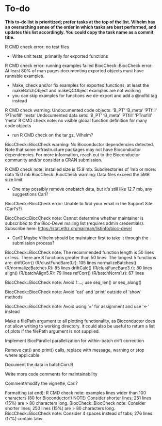# To-do
**This to-do list is prioritized; prefer tasks at the top of the list. Vilhelm has an overarching sense of the order in which tasks are best performed, and updates this list accordingly. You could copy the task name as a commit title.**

R CMD check error: no test files
- Write unit tests, primarily for exported functions

R CMD check error: running examples failed
BiocCheck::BiocCheck error: At least 80% of man pages documenting exported objects must have runnable examples.
- Make, check and/or fix examples for exported functions; at least the makeBatchObject and makeQCObject examples are not working
- you can skip examples for functions we de-export and add a @noRd tag instead

R CMD check warning:
Undocumented code objects:
  ‘B_PT’ ‘B_meta’ ‘PTfill’ ‘PTnofill’ ‘meta’
Undocumented data sets:
  ‘B_PT’ ‘B_meta’ ‘PTfill’ ‘PTnofill’ ‘meta’
R CMD check note: 
no visible global function definition for many code objects
- run R CMD check on the tar.gz, Vilhelm?

BiocCheck::BiocCheck warning: No Bioconductor dependencies detected. Note that some infrastructure packages may not have Bioconductor dependencies. For more information, reach out to the Bioconductor community and/or consider a CRAN submission.

R CMD check note: installed size is 15.9 mb. Subdirectories of 1mb or more: data 15.0 mb
BiocCheck::BiocCheck warning: Data files exceed the 5MB size limit
- One may possibly remove onebatch data, but it's still like 12.7 mb, any suggestions Carl?

BiocCheck::BiocCheck error: Unable to find your email in the Support Site (Carl's?)

BiocCheck::BiocCheck note: Cannot determine whether maintainer is subscribed to the Bioc-Devel mailing list (requires admin credentials). Subscribe here: https://stat.ethz.ch/mailman/listinfo/bioc-devel
- Carl? Maybe Vilhelm should be maintainer first to take it through the submission process?

BiocCheck::BiocCheck note: The recommended function length is 50 lines or less. There are 8 functions greater than 50 lines.
The longest 5 functions are:
driftCorr() (R/clustFuncBare3.r): 105 lines
normalizeBatches() (R/normalizeBatches.R):  85 lines
driftCalc() (R/clustFuncBare3.r):  80 lines
align() (R/batchAlign5.R):  79 lines
refCorr() (R/batchNorm1.r):  67 lines

BiocCheck::BiocCheck note: Avoid 1:...; use seq_len() or seq_along()

BiocCheck::BiocCheck note: Avoid 'cat' and 'print' outside of 'show' methods

BiocCheck::BiocCheck note: Avoid using '=' for assignment and use '<-' instead

Make a filePath argument to all plotting functionality, as Bioconductor does not allow writing to working directory. It could also be useful to return a list of plots if the filePath argument is not supplied.

Implement BiocParallel parallelization for within-batch drift correction

Remove cat() and print() calls, replace with message, warning or stop where applicable

Document the data in batchCorr.R

Write more code comments for maintainability

Comment/modify the vignette, Carl?

Formatting (at end):
R CMD check note:
examples lines wider than 100 characters (80 for Bioconductor!)
NOTE: Consider shorter lines; 251 lines (15%) are > 80 characters long.
BiocCheck::BiocCheck note: 
Consider shorter lines; 250 lines (15%) are > 80 characters long.
BiocCheck::BiocCheck note:
Consider 4 spaces instead of tabs; 276 lines (17%) contain tabs.




